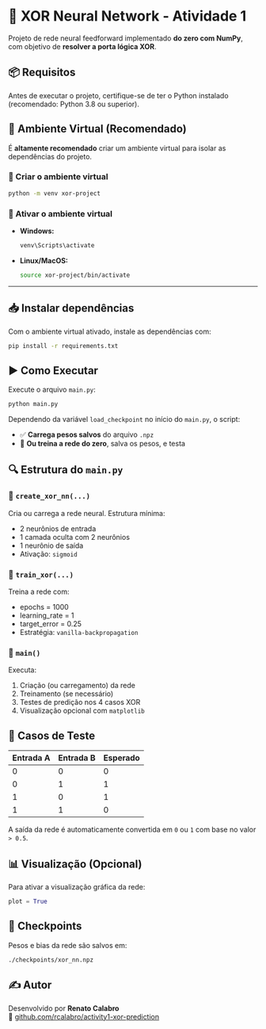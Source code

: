# 🧠 XOR Neural Network - Atividade 1

Projeto de rede neural feedforward implementado **do zero com NumPy**, com objetivo de **resolver a porta lógica XOR**.

## 📦 Requisitos

Antes de executar o projeto, certifique-se de ter o Python instalado (recomendado: Python 3.8 ou superior).

## 🧪 Ambiente Virtual (Recomendado)

É **altamente recomendado** criar um ambiente virtual para isolar as dependências do projeto.

### 🔹 Criar o ambiente virtual

```bash
python -m venv xor-project
```

### 🔹 Ativar o ambiente virtual

- **Windows:**
  ```bash
  venv\Scripts\activate
  ```
- **Linux/MacOS:**
  ```bash
  source xor-project/bin/activate
  ```

---

## 📥 Instalar dependências

Com o ambiente virtual ativado, instale as dependências com:

```bash
pip install -r requirements.txt
```

## ▶️ Como Executar

Execute o arquivo `main.py`:

```bash
python main.py
```

Dependendo da variável `load_checkpoint` no início do `main.py`, o script:

- ✅ **Carrega pesos salvos** do arquivo `.npz`
- 🔁 **Ou treina a rede do zero**, salva os pesos, e testa

## 🔍 Estrutura do `main.py`

### 📌 `create_xor_nn(...)`
Cria ou carrega a rede neural. Estrutura mínima:
- 2 neurônios de entrada
- 1 camada oculta com 2 neurônios
- 1 neurônio de saída
- Ativação: `sigmoid`

### 📌 `train_xor(...)`
Treina a rede com:
- epochs = 1000
- learning_rate = 1
- target_error = 0.25
- Estratégia: `vanilla-backpropagation`

### 📌 `main()`
Executa:
1. Criação (ou carregamento) da rede
2. Treinamento (se necessário)
3. Testes de predição nos 4 casos XOR
4. Visualização opcional com `matplotlib`

## 🧪 Casos de Teste

| Entrada A | Entrada B | Esperado |
|-----------|-----------|----------|
|     0     |     0     |    0     |
|     0     |     1     |    1     |
|     1     |     0     |    1     |
|     1     |     1     |    0     |

A saída da rede é automaticamente convertida em `0` ou `1` com base no valor `> 0.5`.

## 📊 Visualização (Opcional)

Para ativar a visualização gráfica da rede:

```python
plot = True
```

## 💾 Checkpoints

Pesos e bias da rede são salvos em:

```
./checkpoints/xor_nn.npz
```

## ✍️ Autor

Desenvolvido por **Renato Calabro**  
🔗 [github.com/rcalabro/activity1-xor-prediction](https://github.com/rcalabro/activity1-xor-prediction)

